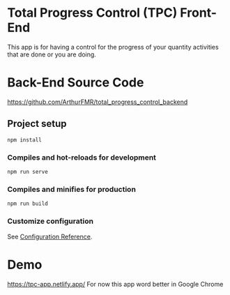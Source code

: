 # Total Progress Control (TPC) Front-End
This app is for having a control for the progress of your quantity activities that are done or you are doing.

# Back-End Source Code
https://github.com/ArthurFMR/total_progress_control_backend

## Project setup
```
npm install
```

### Compiles and hot-reloads for development
```
npm run serve
```

### Compiles and minifies for production
```
npm run build
```

### Customize configuration
See [Configuration Reference](https://cli.vuejs.org/config/).

# Demo
https://tpc-app.netlify.app/
For now this app word better in Google Chrome
